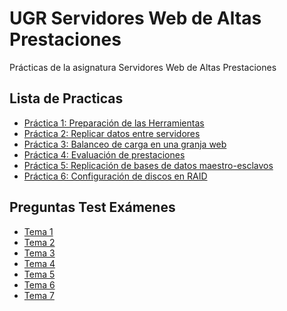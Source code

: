 # UGR Servidores Web de Altas Prestaciones
Prácticas de la asignatura Servidores Web de Altas Prestaciones

## Lista de Practicas
- [Práctica 1: Preparación de las Herramientas](https://github.com/Koltharius/UGR_Servidores_Web_de_Altas_Prestaciones/blob/master/Practicas/Practica_01/Practica_01.md)
- [Práctica 2: Replicar datos entre servidores](https://github.com/Koltharius/UGR_Servidores_Web_de_Altas_Prestaciones/blob/master/Practicas/Practica_02/Practica_02.md)
- [Práctica 3: Balanceo de carga en una granja web](https://github.com/Koltharius/UGR_Servidores_Web_de_Altas_Prestaciones/tree/master/Practicas/Practica_03/Practica_03.md)
- [Práctica 4: Evaluación de prestaciones](https://github.com/Koltharius/UGR_Servidores_Web_de_Altas_Prestaciones/tree/master/Practicas/Practica_04/Practica_04.md)
- [Práctica 5: Replicación de bases de datos maestro-esclavos](https://github.com/Koltharius/UGR_Servidores_Web_de_Altas_Prestaciones/tree/master/Practicas/Practica_05/Practica_05.md)
- [Práctica 6: Configuración de discos en RAID]((https://github.com/Koltharius/UGR_Servidores_Web_de_Altas_Prestaciones/tree/master/Practicas/Practica_06/Practica_06.md))

## Preguntas Test Exámenes
- [Tema 1](https://github.com/Koltharius/UGR_Servidores_Web_de_Altas_Prestaciones/blob/master/Preguntas_Examen/Tema_01.xml)
- [Tema 2](https://github.com/Koltharius/UGR_Servidores_Web_de_Altas_Prestaciones/blob/master/Preguntas_Examen/Tema_02.xml)
- [Tema 3](https://github.com/Koltharius/UGR_Servidores_Web_de_Altas_Prestaciones/blob/master/Preguntas_Examen/Tema_03.xml)
- [Tema 4](https://github.com/Koltharius/UGR_Servidores_Web_de_Altas_Prestaciones/blob/master/Preguntas_Examen/Tema_04.xml)
- [Tema 5](https://github.com/Koltharius/UGR_Servidores_Web_de_Altas_Prestaciones/blob/master/Preguntas_Examen/Tema_05.xml)
- [Tema 6](https://github.com/Koltharius/UGR_Servidores_Web_de_Altas_Prestaciones/blob/master/Preguntas_Examen/Tema_06.xml)
- [Tema 7](https://github.com/Koltharius/UGR_Servidores_Web_de_Altas_Prestaciones/blob/master/Preguntas_Examen/Tema_07.xml)
